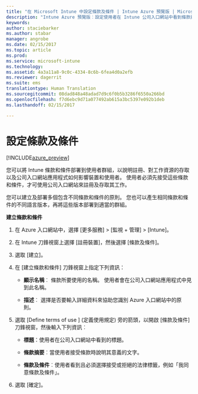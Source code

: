 ```yaml
---
title: "在 Microsoft Intune 中設定條款及條件 | Intune Azure 預覽版 | Microsoft Docs"
description: "Intune Azure 預覽版︰設定使用者在 Intune 公司入口網站中看到條款與條件。 "
keywords: 
author: staciebarker
ms.author: stabar
manager: angrobe
ms.date: 02/15/2017
ms.topic: article
ms.prod: 
ms.service: microsoft-intune
ms.technology: 
ms.assetid: 4a3a11a8-9c0c-4334-8c6b-6fea4d0a2efb
ms.reviewer: dagerrit
ms.suite: ems
translationtype: Human Translation
ms.sourcegitcommit: 08dad848a48adad7d9c6f0b5b3286f6550a266bd
ms.openlocfilehash: f7d6ebc9d71a077492ab615a3bc5397e092b1deb
ms.lasthandoff: 02/15/2017

---
```


# <a name="set-terms-and-conditions"></a>設定條款及條件 

[!INCLUDE[azure_preview](../includes/azure_preview.md)]

您可以將 Intune 條款和條件部署到使用者群組，以說明註冊、對工作資源的存取以及公司入口網站應用程式如何影響裝置和使用者。 使用者必須先接受這些條款和條件，才可使用公司入口網站來註冊及存取其工作。

您可以建立及部署多個包含不同條款和條件的原則。 您也可以產生相同條款和條件的不同語言版本，再將這些版本部署到適當的群組。

**建立條款和條件**

1. 在 Azure 入口網站中，選擇 [更多服務] > [監視 + 管理] > [Intune]。

2. 在 Intune 刀鋒視窗上選擇 [註冊裝置]，然後選擇 [條款及條件]。

3. 選取 [建立]。

4. 在 [建立條款和條件] 刀鋒視窗上指定下列資訊：

   - **顯示名稱**︰ 條款所要使用的名稱。 使用者會在公司入口網站應用程式中見到此名稱。

   - **描述**︰ 選擇是否要輸入詳細資料來協助您識別 Azure 入口網站中的原則。

5. 選取 [Define terms of use ] (定義使用規定) 旁的箭頭，以開啟 [條款及條件] 刀鋒視窗，然後輸入下列資訊︰

   - **標題**：使用者在公司入口網站中看到的標題。

   - **條款摘要**︰當使用者接受條款時說明其意義的文字。

   - **條款及條件**︰使用者看到且必須選擇接受或拒絕的法律標籤，例如「我同意條款及條件」。

6. 選取 [確定]。

